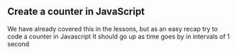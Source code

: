 ## Create a counter in JavaScript

We have already covered this in the lessons, but as an easy recap try to code a counter in Javascript
It should go up as time goes by in intervals of 1 second


